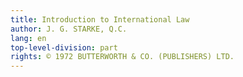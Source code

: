 ```yaml
---
title: Introduction to International Law
author: J. G. STARKE, Q.C.
lang: en
top-level-division: part
rights: © 1972 BUTTERWORTH & CO. (PUBLISHERS) LTD.
---
```

